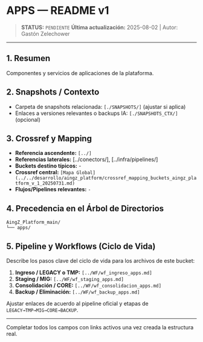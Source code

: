 # APPS — README v1

> **STATUS:** `PENDIENTE`
> **Última actualización:** 2025-08-02 | Autor: Gastón Zelechower

---

## 1. Resumen
Componentes y servicios de aplicaciones de la plataforma.

## 2. Snapshots / Contexto
- Carpeta de snapshots relacionada: `[./SNAPSHOTS/]` (ajustar si aplica)
- Enlaces a versiones relevantes o backups IA: `[./SNAPSHOTS_CTX/]` (opcional)

## 3. Crossref y Mapping
- **Referencia ascendente:** `[../]`
- **Referencias laterales:** [../conectors/], [../infra/pipelines/]
- **Buckets destino típicos:** -
- **Crossref central:** `[Mapa Global](../../desarrollo/aingz_platform/crossref_mapping_buckets_aingz_platform_v_1_20250731.md)`
- **Flujos/Pipelines relevantes:** `-`

## 4. Precedencia en el Árbol de Directorios
```text
AingZ_Platform_main/
└── apps/
```

## 5. Pipeline y Workflows (Ciclo de Vida)
Describe los pasos clave del ciclo de vida para los archivos de este bucket:
1. **Ingreso / LEGACY o TMP:** `[../WF/wf_ingreso_apps.md]`
2. **Staging / MIG:** `[../WF/wf_staging_apps.md]`
3. **Consolidación / CORE:** `[../WF/wf_consolidacion_apps.md]`
4. **Backup / Eliminación:** `[../WF/wf_backup_apps.md]`

Ajustar enlaces de acuerdo al pipeline oficial y etapas de `LEGACY→TMP→MIG→CORE→BACKUP`.

---

Completar todos los campos con links activos una vez creada la estructura real.

